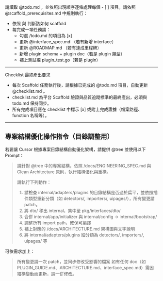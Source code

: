 請讀取 @todo.md ，並依照出現順序逐條處理每個 - [ ] 項目。請依照 @scaffold_prerequisites.md  中規則執行：

- 依照 <!-- SCAFFOLD_TYPE --> 與 <!-- TARGET --> 判斷該如何 scaffold
- 每完成一項任務請：
  - 勾選 /todo.md 的項目為 [x]
  - 更新 @interface_spec.md （若有新增 interface）
  - 更新 @ROADMAP.md （若有達成里程碑）
  - 新增 plugin schema + plugin doc（若是 plugin 類型）
  - 補上測試檔 plugin_test.go（若是 plugin）

---

Checklist 最終產出要求

- 每次 Scaffold 任務執行後，請根據已完成的 @todo.md  項目，自動更新 @checklist.md 。
- checklist.md 為平台 Scaffold 驗證與品質追蹤標準的最終產出，必須與 todo.md 保持同步。
- 所有完成項目應在 checklist 中標示 [x] 或附上完成證據（檔案路徑、function 名稱等）。

---

## 專案結構優化操作指令（目錄調整用）

若要讓 Cursor 根據專案目錄結構自動優化架構，請提供 @tree 並使用以下 Prompt：

> 請針對 @tree 中的專案結構，依照 /docs/ENGINEERING_SPEC.md 與 Clean Architecture 原則，執行結構優化與重構。
> 
> 請執行下列動作：
> 1. 請檢查 internal/adapters/plugins 的目錄結構是否過於扁平，並依照插件類型重新分類（如 detectors/, importers/, uipages/），所有變更請 patch。
> 2. 將 dto/ 移出 internal，集中至 pkg/interfaces/dto/
> 3. 合併 internal/app/initializer 與 internal/config → internal/bootstrap/
> 4. 調整所有 import path，確保可編譯
> 5. 補上對應的 /docs/ARCHITECTURE.md 架構圖與文字說明
> 6. 將 internal/adapters/plugins 細分類為 detectors/, importers/, uipages/ 等

可依需求加上：
> 所有變更請一次 patch，並同步修改受影響的檔案
> 如有任何 doc（如 PLUGIN_GUIDE.md、ARCHITECTURE.md、interface_spec.md）需因結構變動而更新，請一併修改。